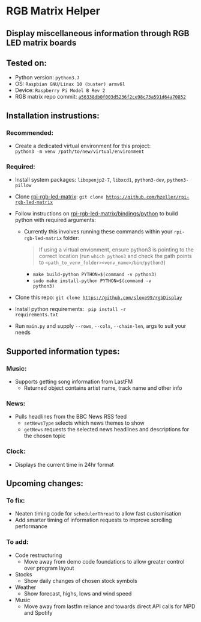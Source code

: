 # RGB Matrix Helper

## Display miscellaneous information through RGB LED matrix boards
## Tested on:
- Python version: <code>python3.7</code> 
- OS: <code>Raspbian GNU/Linux 10 (buster) armv6l</code> 
- Device: <code>Raspberry Pi Model B Rev 2</code> 
- RGB matrix repo commit: <code>[a56338db0f003d5236f2ce98c73a591d64a70852](https://github.com/hzeller/rpi-rgb-led-matrix/tree/a56338db0f003d5236f2ce98c73a591d64a70852)</code>
## Installation instrustions:
### Recommended:
- Create a dedicated virtual environment for this project: <code> python3 -m venv 
/path/to/new/virtual/environment </code>
### Required:
* Install system packages: <code>libopenjp2-7</code>, <code>libxcd1</code>, <code>python3-dev</code>, 
<code>python3-pillow</code> 
* Clone [rpi-rgb-led-matrix](https://github.com/hzeller/rpi-rgb-led-matrix): 
<code>git clone https://github.com/hzeller/rpi-rgb-led-matrix </code> 
* Follow instructions on [rpi-rgb-led-matrix/bindings/python](https://github.com/hzeller/rpi-rgb-led-matrix/tree/master/bindings/python)  to build python with required arguments:
	- Currently this involves running these commands within your <code>rpi-rgb-led-matrix</code> folder: 

		> If using a virtual envionment, ensure python3 is pointing to the correct location (run <code>which 
		> python3</code> and check the path points to 
		> <code><path_to_venv_folder><venv_name>/bin/python3</code>)
		- <code>make build-python PYTHON=$(command -v python3)</code> 
		- <code>sudo make install-python PYTHON=$(command -v python3)</code>
		
* Clone this repo: <code>git clone https://github.com/slove99/rgbDisplay</code> 
* Install python requirements: <code> pip install -r requirements.txt </code> 
* Run <code>main.py</code> and supply 
<code>--rows</code>, <code>--cols</code>, <code>--chain-len</code>, args to suit your needs
## Supported information types:
### Music:
* Supports getting song information from LastFM 
	* Returned object contains artist name, track name and other info
### News:
* Pulls headlines from the BBC News RSS feed
	* <code>setNewsType</code> selects which news themes to show 
	* <code>getNews</code> requests the selected news headlines and descriptions for the chosen topic
### Clock:
* Displays the current time in 24hr format
## Upcoming changes:
### To fix:
* Neaten timing code for <code>schedulerThread</code> to allow fast customisation 
* Add smarter timing of information requests to improve scrolling performance
### To add:
* Code restructuring 
	* Move away from demo code foundations to allow greater control over program layout 
* Stocks
	* Show daily changes of chosen stock symbols 
* Weather 
	* Show forecast, highs, lows and wind speed 
* Music
	* Move away from lastfm reliance and towards direct API calls for MPD and Spotify
